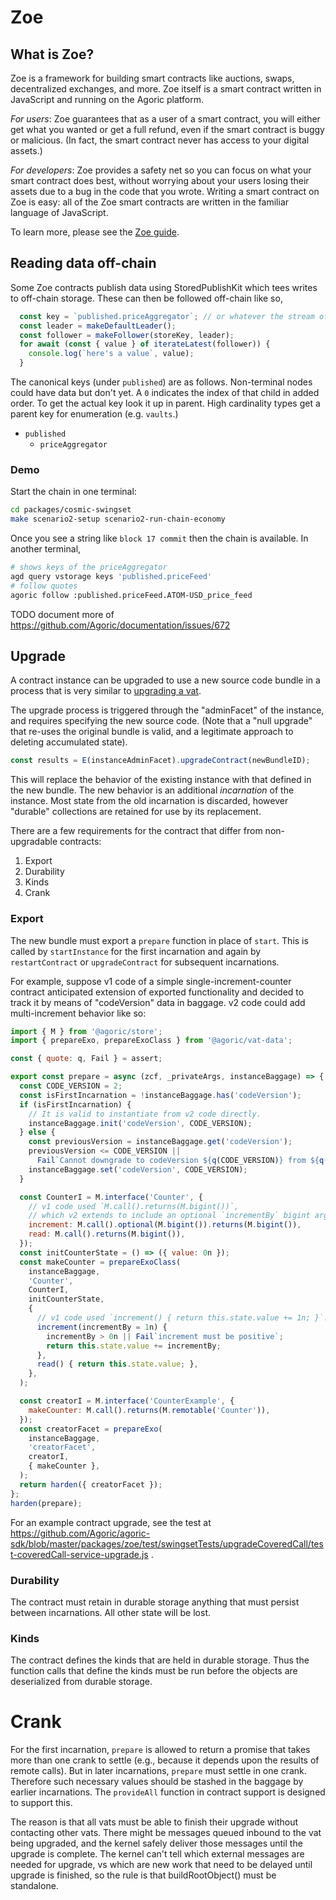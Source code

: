 # Zoe

## What is Zoe?

Zoe is a framework for building smart contracts like auctions, swaps,
decentralized exchanges, and more. Zoe itself is a smart contract
written in JavaScript and running on the Agoric platform. 

_For users_: Zoe guarantees that as a user of a smart contract, you will
either get what you wanted or get a full refund, even if the smart
contract is buggy or malicious. (In fact, the smart contract never has
access to your digital assets.)

_For developers_: Zoe provides a safety net so you can focus on what
your smart contract does best, without worrying about your users
losing their assets due to a bug in the code that you wrote. Writing a
smart contract on Zoe is easy: all of the Zoe smart contracts are
written in the familiar language of JavaScript.

To learn more, please see the [Zoe guide](https://agoric.com/documentation/zoe/guide/). 

## Reading data off-chain

Some Zoe contracts publish data using StoredPublishKit which tees writes to off-chain storage. These can then be followed off-chain like so,
```js
  const key = `published.priceAggregator`; // or whatever the stream of interest is
  const leader = makeDefaultLeader();
  const follower = makeFollower(storeKey, leader);
  for await (const { value } of iterateLatest(follower)) {
    console.log(`here's a value`, value);
  }
```

The canonical keys (under `published`) are as follows. Non-terminal nodes could have data but don't yet. A `0` indicates the index of that child in added order. To get the actual key look it up in parent. High cardinality types get a parent key for enumeration (e.g. `vaults`.)
- `published`
    - `priceAggregator`

### Demo

Start the chain in one terminal:
```sh
cd packages/cosmic-swingset
make scenario2-setup scenario2-run-chain-economy
```
Once you see a string like `block 17 commit` then the chain is available. In another terminal,
```sh
# shows keys of the priceAggregator
agd query vstorage keys 'published.priceFeed'
# follow quotes
agoric follow :published.priceFeed.ATOM-USD_price_feed
```

 TODO document more of https://github.com/Agoric/documentation/issues/672

## Upgrade

A contract instance can be upgraded to use a new source code bundle in a process that is very similar to
[upgrading a vat](https://github.com/Agoric/agoric-sdk/blob/master/packages/SwingSet/docs/vat-upgrade.md).

The upgrade process is triggered through the "adminFacet" of the instance, and requires specifying the new source code. (Note that a "null upgrade" that re-uses the original bundle is valid, and a legitimate approach to deleting accumulated state).

```js
const results = E(instanceAdminFacet).upgradeContract(newBundleID);
```

This will replace the behavior of the existing instance with that defined in the new bundle. The new behavior is an additional _incarnation_ of the instance. Most state from the old incarnation is discarded, however "durable" collections are retained for use by its replacement. 

There are a few requirements for the contract that differ from non-upgradable contracts:
1. Export
2. Durability
3. Kinds
4. Crank

### Export
The new bundle must export a `prepare` function in place of `start`. This is called by `startInstance` for the first incarnation and again by `restartContract` or `upgradeContract` for subsequent incarnations.

For example, suppose v1 code of a simple single-increment-counter contract anticipated extension of exported functionality and decided to track it by means of "codeVersion" data in baggage. v2 code could add multi-increment behavior like so:

```js
import { M } from '@agoric/store';
import { prepareExo, prepareExoClass } from '@agoric/vat-data';

const { quote: q, Fail } = assert;

export const prepare = async (zcf, _privateArgs, instanceBaggage) => {
  const CODE_VERSION = 2;
  const isFirstIncarnation = !instanceBaggage.has('codeVersion');
  if (isFirstIncarnation) {
    // It is valid to instantiate from v2 code directly.
    instanceBaggage.init('codeVersion', CODE_VERSION);
  } else {
    const previousVersion = instanceBaggage.get('codeVersion');
    previousVersion <= CODE_VERSION ||
      Fail`Cannot downgrade to codeVersion ${q(CODE_VERSION)} from ${q(previousVersion)}`;
    instanceBaggage.set('codeVersion', CODE_VERSION);
  }

  const CounterI = M.interface('Counter', {
    // v1 code used `M.call().returns(M.bigint())`,
    // which v2 extends to include an optional `incrementBy` bigint argument.
    increment: M.call().optional(M.bigint()).returns(M.bigint()),
    read: M.call().returns(M.bigint()),
  });
  const initCounterState = () => ({ value: 0n });
  const makeCounter = prepareExoClass(
    instanceBaggage,
    'Counter',
    CounterI,
    initCounterState,
    {
      // v1 code used `increment() { return this.state.value += 1n; }`.
      increment(incrementBy = 1n) {
        incrementBy > 0n || Fail`increment must be positive`;
        return this.state.value += incrementBy;
      },
      read() { return this.state.value; },
    },
  );

  const creatorI = M.interface('CounterExample', {
    makeCounter: M.call().returns(M.remotable('Counter')),
  });
  const creatorFacet = prepareExo(
    instanceBaggage,
    'creatorFacet',
    creatorI,
    { makeCounter },
  );
  return harden({ creatorFacet });
};
harden(prepare);
```

For an example contract upgrade, see the test at https://github.com/Agoric/agoric-sdk/blob/master/packages/zoe/test/swingsetTests/upgradeCoveredCall/test-coveredCall-service-upgrade.js .

### Durability

The contract must retain in durable storage anything that must persist between incarnations. All other state will be lost.

### Kinds

The contract defines the kinds that are held in durable storage. Thus the function calls that define the kinds must be run before the objects are deserialized from durable storage.

# Crank

For the first incarnation, `prepare` is allowed to return a promise that takes more than one crank to settle
(e.g., because it depends upon the results of remote calls).
But in later incarnations, `prepare` must settle in one crank.
Therefore such necessary values should be stashed in the baggage by earlier incarnations.
The `provideAll` function in contract support is designed to support this.

The reason is that all vats must be able to finish their upgrade without
contacting other vats. There might be messages queued inbound to the vat being
upgraded, and the kernel safely deliver those messages until the upgrade is
complete. The kernel can't tell which external messages are needed for upgrade,
vs which are new work that need to be delayed until upgrade is finished, so the
rule is that buildRootObject() must be standalone.
